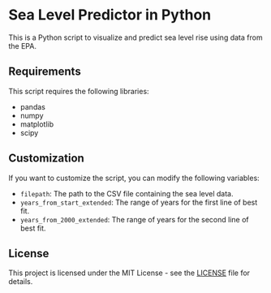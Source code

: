 # Sea Level Predictor in Python

This is a Python script to visualize and predict sea level rise using data from the EPA.

## Requirements

This script requires the following libraries:

- pandas
- numpy
- matplotlib
- scipy
## Customization

If you want to customize the script, you can modify the following variables:

- `filepath`: The path to the CSV file containing the sea level data.
- `years_from_start_extended`: The range of years for the first line of best fit.
- `years_from_2000_extended`: The range of years for the second line of best fit.

## License

This project is licensed under the MIT License - see the [LICENSE](LICENSE) file for details.
